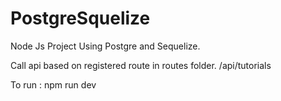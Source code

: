 # PostgreSquelize
Node Js Project Using Postgre and Sequelize.

Call api based on registered route in routes folder.
/api/tutorials

To run : npm run dev
